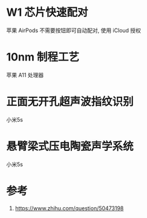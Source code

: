 # W1 芯片快速配对

苹果 AirPods 不需要按钮即可自动配对, 使用 iCloud 授权

# 10nm 制程工艺

苹果 A11 处理器

# 正面无开孔超声波指纹识别

小米5s

# 悬臂梁式压电陶瓷声学系统

小米5s

# 参考

1. https://www.zhihu.com/question/50473198
